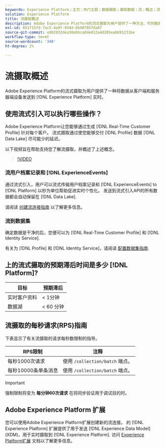```yaml
---
keywords: Experience Platform；主页；热门主题；数据摄取；摄取数据；流；概述；流摄取；延迟；流延迟；
solution: Experience Platform
title: 流摄取概述
description: Adobe Experience Platform的流式摄取为用户提供了一种方法，可将数据从客户端和服务器端设备实时发送到Experience Platform。
exl-id: 851f15fd-7ac5-4a9f-934d-6b907057da87
source-git-commit: e802932dea38ebbca8de012a4d285eab691231be
workflow-type: tm+mt
source-wordcount: '348'
ht-degree: 2%

---
```


# 流摄取概述

Adobe Experience Platform的流式摄取为用户提供了一种将数据从客户端和服务器端设备发送到 [!DNL Experience Platform] 实时。

## 使用流式引入可以执行哪些操作？

Adobe Experience Platform让您能够通过生成 [!DNL Real-Time Customer Profile] 针对每个客户。 流式摄取通过使您能够交付 [!DNL Profile] 数据 [!DNL Data Lake] 尽可能少的延迟。

以下视频旨在帮助支持您了解流摄取，并概述了上述概念。

>[!VIDEO](https://video.tv.adobe.com/v/28425?quality=12&learn=on)

### 流用户档案记录和 [!DNL ExperienceEvents]

通过流式引入，用户可以流式传输用户档案记录和 [!DNL ExperienceEvents] to [!DNL Platform] 以秒为单位帮助促进实时个性化。 发送到流式引入API的所有数据都会自动保留在 [!DNL Data Lake].

请阅读 [创建流连接指南](../tutorials/create-streaming-connection.md) 以了解更多信息。

### 流到数据集

确定数据是干净的后，您便可以为 [!DNL Real-Time Customer Profile] 和 [!DNL Identity Service].

有关为 [!DNL Profile] 和 [!DNL Identity Service]，请阅读 [配置数据集指南](../../profile/tutorials/dataset-configuration.md).

## 上的流式摄取的预期滞后时间是多少 [!DNL Platform]?

| 目标 | 预期滞后 |
| --------- | ---------------- |
| 实时客户资料 | &lt; 1分钟 |
| 数据湖 | &lt; 60 分钟 |

## 流摄取的每秒请求(RPS)指南

下表显示了有关流摄取的请求每秒数限制的指导。

| RPS限制 | 注释 |
| --- | --- |
| 每秒1000次请求 | 使用 `/collection/batch` 端点。 |
| 每秒10000条单条消息 | 使用 `/collection/batch` 端点。 |

>[!IMPORTANT]
>
>强制限制将变为 **每分钟60次请求** 在将同步验证用于调试目的时。

## Adobe Experience Platform 扩展

您可以使用Adobe Experience Platform扩展创建新的流连接。 的 [!DNL Experience Platform] 扩展提供了用于发送 [!DNL Experience Data Model] (XDM)，用于实时摄取到 [!DNL Experience Platform]. 访问 [Experience Platform扩展](../../tags/extensions/client/sdk/overview.md) 文档以了解更多信息。
